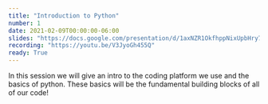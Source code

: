 ```yaml
---
title: "Introduction to Python"
number: 1
date: 2021-02-09T00:00:00-06:00
slides: "https://docs.google.com/presentation/d/1axNZR1OkfhppNixUpbHry7JFxqiUHbOgB2FYR-RQzr4/edit?usp=sharing"
recording: "https://youtu.be/V3JyoGh455Q"
ready: True
---
```


In this session we will give an intro to the coding platform we use and the basics of python. These basics will be the fundamental building blocks of all of our code!